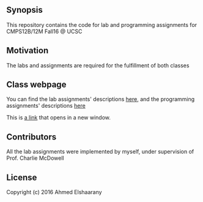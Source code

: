 ## Synopsis

This repository contains the code for lab and programming assignments for CMPS12B/12M Fall16 @ UCSC

## Motivation

The labs and assignments are required for the fulfillment of both classes

## Class webpage

You can find the lab assignments' descriptions [here](https://cmps012b-fall16-01.courses.soe.ucsc.edu/labs), and the programming assignments' descriptions [here](https://cmps012b-fall16-01.courses.soe.ucsc.edu/programs)
<p>This is <a href="http://google.com" target="_blank">a link</a> that opens in a new window.</p>

## Contributors

All the lab assignments were implemented by myself, under supervision of Prof. Charlie McDowell

## License

Copyright (c) 2016 Ahmed Elshaarany


